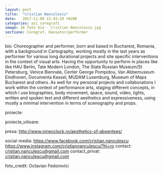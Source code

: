 ```yaml
---
layout: post
title:  "Cristian Nanculescu"
date:   2017-11-09 12:43:29 +0200
categories: azi coregrafi
image: 16 foto bio - Cristian Nanculescu.jpg
sectiune: Coregraf, Dansator/performer
---
```

bio: Choreographer and performer, born and based in Bucharest, Romania, with a background in Cartography, working mostly in the last years as performer for various long durational projects and site specific interventions in the context of visual arts. Having the opportunity to perform in places like like HAU Berlin, Tate Modern London, The State Russian Museum/St Petersburg, Venice Biennale, Center George Pompidou, Van Abbemuseum Eindhoven, Documenta Kassel, MUDAM Luxemburg, Museum of Maps Bucharest and others. As well for my personal projects and collaborations I work within the context of performance arts, staging different concepts, in which I use biographies, body movement, space, sound, video, lights, written and spoken text and different aesthetics and expressiveness, using mostly a minimal intervention in terms of scenography and props.

proiecte: 

proiecte_viitoare: 

presa: http://www.nineoclock.ro/aesthetics-of-absentees/  

social-media: https://www.facebook.com/cristian.nanculescu   https://www.instagram.com/cristiannanculescu/?hl=ro
contact: cristian.nanculescu@gmail.com 
contact_privat: cristian.nanculescu@gmail.com 

foto_credit: Octavian Fedorovici
